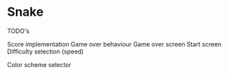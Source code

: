 # Snake
TODO's

Score implementation
Game over behaviour
Game over screen
Start screen
Difficulty selection (speed)

Color scheme selector
